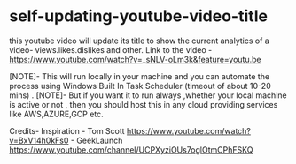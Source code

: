 # self-updating-youtube-video-title
this youtube video will update its title to show the current analytics of a video- views.likes.dislikes and other.
Link to the video - https://www.youtube.com/watch?v=_sNLV-oLm3k&feature=youtu.be


[NOTE]- This will run locally in your machine and you can automate the process using Windows Built In Task Scheduler (timeout of about 10-20 mins) .
[NOTE]- But if you want it to run always ,whether  your local machine is active or not , then you should host this in any cloud providing services like AWS,AZURE,GCP etc.


Credits-
Inspiration - Tom Scott  https://www.youtube.com/watch?v=BxV14h0kFs0
            - GeekLaunch https://www.youtube.com/channel/UCPXyziOUs7oglOtmCPhFSKQ
 

